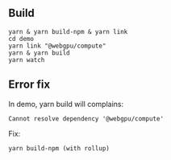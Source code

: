 ## Build
```
yarn & yarn build-npm & yarn link
cd demo
yarn link "@webgpu/compute"
yarn & yarn build
yarn watch
```


## Error fix

In demo, yarn build will complains:
```
Cannot resolve dependency '@webgpu/compute'
```
Fix:
```
yarn build-npm (with rollup)
```
